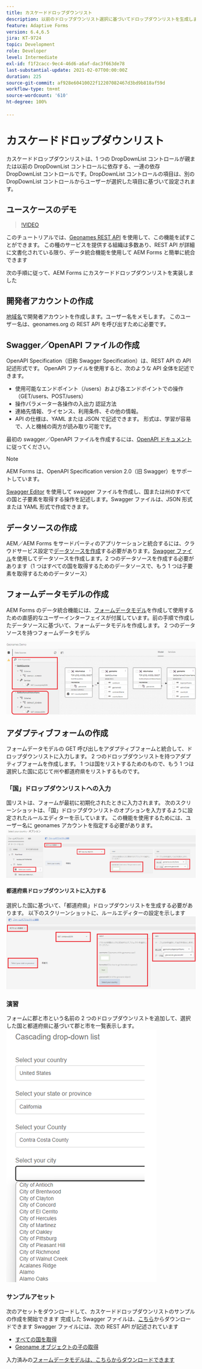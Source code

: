```yaml
---
title: カスケードドロップダウンリスト
description: 以前のドロップダウンリスト選択に基づいてドロップダウンリストを生成します。
feature: Adaptive Forms
version: 6.4,6.5
jira: KT-9724
topic: Development
role: Developer
level: Intermediate
exl-id: f1f2cacc-9ec4-46d6-a6af-dac3f663de78
last-substantial-update: 2021-02-07T00:00:00Z
duration: 225
source-git-commit: af928e60410022f12207082467d3bd9b818af59d
workflow-type: tm+mt
source-wordcount: '610'
ht-degree: 100%

---
```


# カスケードドロップダウンリスト

カスケードドロップダウンリストは、1 つの DropDownList コントロールが親または以前の DropDownList コントロールに依存する、一連の依存 DropDownList コントロールです。DropDownList コントロールの項目は、別の DropDownList コントロールからユーザーが選択した項目に基づいて設定されます。

## ユースケースのデモ

>[!VIDEO](https://video.tv.adobe.com/v/340344?quality=12&learn=on)

このチュートリアルでは、[Geonames REST API](http://api.geonames.org/) を使用して、この機能を試すことができます。
この種のサービスを提供する組織は多数あり、REST API が詳細に文書化されている限り、データ統合機能を使用して AEM Forms と簡単に統合できます

次の手順に従って、AEM Forms にカスケードドロップダウンリストを実装しました

## 開発者アカウントの作成

[地域名](https://www.geonames.org/login)で開発者アカウントを作成します。ユーザー名をメモします。 このユーザー名は、geonames.org の REST API を呼び出すために必要です。

## Swagger／OpenAPI ファイルの作成

OpenAPI Specification（旧称 Swagger Specification）は、REST API の API 記述形式です。 OpenAPI ファイルを使用すると、次のような API 全体を記述できます。

* 使用可能なエンドポイント（/users）および各エンドポイントでの操作（GET/users、POST/users）
* 操作パラメーター各操作の入出力
認証方法
* 連絡先情報、ライセンス、利用条件、その他の情報。
* API の仕様は、YAML または JSON で記述できます。 形式は、学習が容易で、人と機械の両方が読み取り可能です。

最初の swagger／OpenAPI ファイルを作成するには、[OpenAPI ドキュメント](https://swagger.io/docs/specification/2-0/basic-structure/)に従ってください。

>[!NOTE]
> AEM Forms は、OpenAPI Specification version 2.0（旧 Swagger）をサポートしています。

[Swagger Editor](https://editor.swagger.io/) を使用して swagger ファイルを作成し、国または州のすべての国と子要素を取得する操作を記述します。Swagger ファイルは、JSON 形式または YAML 形式で作成できます。 

## データソースの作成

AEM／AEM Forms をサードパーティのアプリケーションと統合するには、クラウドサービス設定で[データソースを作成](https://experienceleague.adobe.com/docs/experience-manager-learn/forms/ic-web-channel-tutorial/parttwo.html?lang=ja)する必要があります。[Swagger ファイル](assets/geonames-swagger-files.zip)を使用してデータソースを作成します。2 つのデータソースを作成する必要があります（1 つはすべての国を取得するためのデータソースで、もう 1 つは子要素を取得するためのデータソース）


## フォームデータモデルの作成

AEM Forms のデータ統合機能には、[フォームデータモデル](https://experienceleague.adobe.com/docs/experience-manager-65/forms/form-data-model/create-form-data-models.html?lang=ja)を作成して使用するための直感的なユーザーインターフェイスが付属しています。前の手順で作成したデータソースに基づいて、フォームデータモデルを作成します。 2 つのデータソースを持つフォームデータモデル

![FDM](assets/geonames-fdm.png)


## アダプティブフォームの作成

フォームデータモデルの GET 呼び出しをアダプティブフォームと統合して、ドロップダウンリストに入力します。
2 つのドロップダウンリストを持つアダプティブフォームを作成します。 1 つは国をリストするためのもので、もう 1 つは選択した国に応じて州や都道府県をリストするものです。

### 「国」ドロップダウンリストへの入力

国リストは、フォームが最初に初期化されたときに入力されます。 次のスクリーンショットは、「国」ドロップダウンリストのオプションを入力するように設定されたルールエディターを示しています。 この機能を使用するためには、ユーザー名に geonames アカウントを指定する必要があります。
![get-countries](assets/get-countries-rule-editor.png)

#### 都道府県ドロップダウンリストに入力する

選択した国に基づいて、「都道府県」ドロップダウンリストを生成する必要があります。 以下のスクリーンショットに、ルールエディターの設定を示します
![state-province-options](assets/state-province-options.png)

### 演習

フォームに郡と市という名前の 2 つのドロップダウンリストを追加して、選択した国と都道府県に基づいて郡と市を一覧表示します。![演習](assets/cascading-drop-down-exercise.png)


### サンプルアセット

次のアセットをダウンロードして、カスケードドロップダウンリストのサンプルの作成を開始できます
完成した Swagger ファイルは、[こちら](assets/geonames-swagger-files.zip)からダウンロードできます
Swagger ファイルには、次の REST API が記述されています
* [すべての国を取得](http://api.geonames.org/countryInfoJSON?username=yourusername)
* [Geoname オブジェクトの子の取得](http://api.geonames.org/children?formatted=true&amp;geonameId=6252001&amp;username=yourusername)

入力済みの[フォームデータモデルは、こちらからダウンロードできます](assets/geonames-api-form-data-model.zip)
